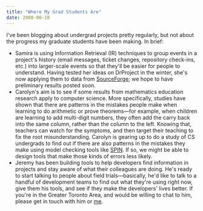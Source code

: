 ```yaml
---
title: "Where My Grad Students Are"
date: 2008-06-18
---
```

I've been blogging about undergrad projects pretty regularly, but not about the progress my graduate students have been making.  In brief:
<ul>
  <li>Samira is using Information Retrieval (IR) techniques to group events in a project's history (email messages, ticket changes, repository check-ins, etc.) into larger-scale events so that they'll be easier for people to understand. Having tested her ideas on DrProject in the winter,  she's now applying them to data from <a href="http://www.sourceforge.net">SourceForge</a>; we hope to have preliminary results posted soon.</li>
  <li>Carolyn's aim is to see if some results from mathematics education research apply to computer science. More specifically, studies have shown that there are patterns in the mistakes people make when learning to do arithmetic or prove theorems—for example, when children are learning to add multi-digit numbers, they often add the carry back into the same column, rather than the column to the left. Knowing that, teachers can watch for the symptoms, and then target their teaching to fix the root misunderstanding. Carolyn is gearing up to do a study of CS undergrads to find out if there are also patterns in the mistakes they make using model checking tools like <a href="http://spinroot.com/spin/whatispin.html">SPIN</a>. If so, we might be able to design tools that make those kinds of errors less likely.</li>
  <li>Jeremy has been building tools to help developers find information in projects and stay aware of what their colleagues are doing. He's ready to start talking to people about field trials—basically, he'd like to talk to a handful of development teams to find out what they're using right now, give them his tools, and see if they make the developers' lives better. If you're in the Greater Toronto Area, and would be willing to chat to him, please get in touch with him or <a href="mailto:gvwilson@third-bit.com">me</a>.</li>
</ul>
